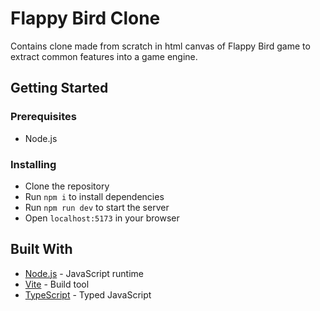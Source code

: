# Flappy Bird Clone

Contains clone made from scratch in html canvas of Flappy Bird game to extract common features into a game engine.

## Getting Started

### Prerequisites

- Node.js

### Installing

- Clone the repository
- Run `npm i` to install dependencies
- Run `npm run dev` to start the server
- Open `localhost:5173` in your browser

## Built With

- [Node.js](https://nodejs.org/en/) - JavaScript runtime
- [Vite](https://vitejs.dev/) - Build tool
- [TypeScript](https://www.typescriptlang.org/) - Typed JavaScript